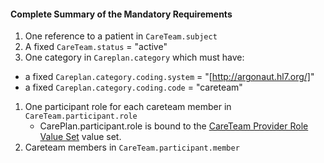 #### Complete Summary of the Mandatory Requirements

1.  One reference to a patient in `CareTeam.subject`
1.  A fixed `CareTeam.status` = "active"
1.  One category in `Careplan.category` which must have:
-    a fixed `Careplan.category.coding.system` = "[http://argonaut.hl7.org/]"
-    a fixed `Careplan.category.coding.code` = "careteam"
1.  One participant role for each careteam member in
    `CareTeam.participant.role`
    -  CarePlan.participant.role is bound to the [CareTeam Provider Role
Value Set] value set.
1.  Careteam members in `CareTeam.participant.member`

 [CareTeam Provider Role Value Set]: ValueSet-provider-role.html
[http://argonaut.hl7.org/]: ValueSet-argo-codesystem.html
